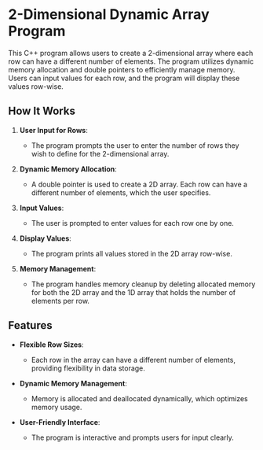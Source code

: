 # 2-Dimensional Dynamic Array Program

This C++ program allows users to create a 2-dimensional array where each row can have a different number of elements. The program utilizes dynamic memory allocation and double pointers to efficiently manage memory. Users can input values for each row, and the program will display these values row-wise.

## How It Works

1. **User Input for Rows**: 
   - The program prompts the user to enter the number of rows they wish to define for the 2-dimensional array.

2. **Dynamic Memory Allocation**: 
   - A double pointer is used to create a 2D array. Each row can have a different number of elements, which the user specifies.

3. **Input Values**: 
   - The user is prompted to enter values for each row one by one.

4. **Display Values**: 
   - The program prints all values stored in the 2D array row-wise.

5. **Memory Management**: 
   - The program handles memory cleanup by deleting allocated memory for both the 2D array and the 1D array that holds the number of elements per row.

## Features

- **Flexible Row Sizes**: 
   - Each row in the array can have a different number of elements, providing flexibility in data storage.
   
- **Dynamic Memory Management**: 
   - Memory is allocated and deallocated dynamically, which optimizes memory usage.
   
- **User-Friendly Interface**: 
   - The program is interactive and prompts users for input clearly.
